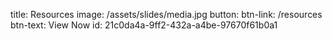 title: Resources
image: /assets/slides/media.jpg
button:
  btn-link: /resources
  btn-text: View Now
id: 21c0da4a-9ff2-432a-a4be-97670f61b0a1
